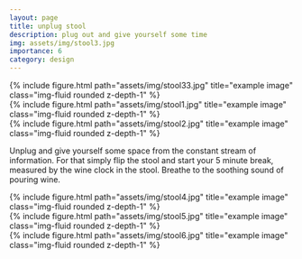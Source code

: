 ```yaml
---
layout: page
title: unplug stool
description: plug out and give yourself some time
img: assets/img/stool3.jpg
importance: 6
category: design
---
```



<div class="row">
    <div class="col-sm mt-3 mt-md-0">
        {% include figure.html path="assets/img/stool33.jpg" title="example image" class="img-fluid rounded z-depth-1" %}
    </div>
    <div class="col-sm mt-3 mt-md-0">
        {% include figure.html path="assets/img/stool1.jpg" title="example image" class="img-fluid rounded z-depth-1" %}
    </div>
    <div class="col-sm mt-3 mt-md-0">
        {% include figure.html path="assets/img/stool2.jpg" title="example image" class="img-fluid rounded z-depth-1" %}
    </div>
</div>

Unplug and give yourself some space from the constant stream of information.
For that simply flip the stool and start your 5 minute break, measured by the wine clock
in the stool. 
Breathe to the soothing sound of pouring wine. 

<div class="row">
    <div class="col-sm mt-3 mt-md-0">
        {% include figure.html path="assets/img/stool4.jpg" title="example image" class="img-fluid rounded z-depth-1" %}
    </div>
    <div class="col-sm mt-3 mt-md-0">
        {% include figure.html path="assets/img/stool5.jpg" title="example image" class="img-fluid rounded z-depth-1" %}
    </div>
    <div class="col-sm mt-3 mt-md-0">
        {% include figure.html path="assets/img/stool6.jpg" title="example image" class="img-fluid rounded z-depth-1" %}
    </div>
</div>


